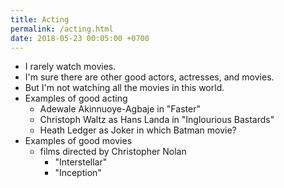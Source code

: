 ```yaml
---
title: Acting
permalink: /acting.html
date: 2018-05-23 00:05:00 +0700
---
```


- I rarely watch movies.
- I'm sure there are other good actors, actresses, and movies.
- But I'm not watching all the movies in this world.
- Examples of good acting
    - Adewale Akinnuoye-Agbaje in "Faster"
    - Christoph Waltz as Hans Landa in "Inglourious Bastards"
    - Heath Ledger as Joker in which Batman movie?
- Examples of good movies
    - films directed by Christopher Nolan
        - "Interstellar"
        - "Inception"
